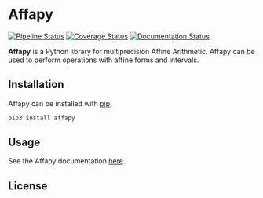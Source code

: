 # Affapy
[![Pipeline Status](https://gitlab.lip6.fr/hilaire/affapy/badges/master/pipeline.svg)](https://gitlab.lip6.fr/hilaire/affapy/pipelines)
[![Coverage Status](https://gitlab.lip6.fr/hilaire/affapy/badges/master/coverage.svg)](https://gitlab.lip6.fr/hilaire/affapy/pipelines)
[![Documentation Status](https://readthedocs.org/projects/affapy/badge/?version=latest)](https://affapy.readthedocs.io/en/latest/?badge=latest)

**Affapy** is a Python library for multiprecision Affine Arithmetic. Affapy can be used to perform operations with affine forms and intervals.

## Installation
Affapy can be installed with [pip](https://pip.pypa.io/en/stable/):
```bash
pip3 install affapy
```

## Usage
See the Affapy documentation [here](https://affapy.readthedocs.io/en/latest/).

## License
